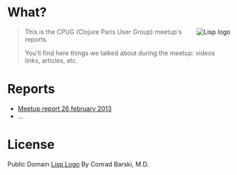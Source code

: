 # What? 

<img src="https://raw.github.com/denlab/cpug-meetup/lisp-logo/img/lisp-cpug.png"
 alt="Lisp logo" title="De Land of Lisp" align="right"/>
 
> This is the CPUG (Clojure Paris User Group) meetup's reports.
>
> You'll find here things we talked about during the meetup: videos links, articles, etc.

# Reports

- [Meetup report 26 february 2013](meetup-20130226.org)
- ...

# License

Public Domain [Lisp Logo](http://www.lisperati.com/logo.html) By Conrad Barski, M.D.
